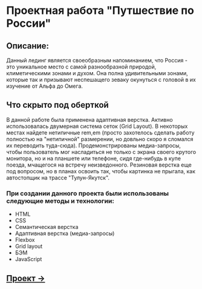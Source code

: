 
# Проектная работа **"Путшествие по России"**

## Описание:
Данный лединг является своеобразным напоминанием, что Россия - это уникальное место с самой разнообразной природой, климетическими зонами и духом. Она полна удивительными зонами, которые так и призывают неспешащего зеваку окунуться с головой в их изучение от Альфа до Омега. 

## **Что скрыто под оберткой**
В данной работе была применена адаптивная верстка. Активно использовалась двумерная система сеток (Grid Layout). В некоторых местах найдете нетипичные rem,em (просто захотелось сделать работу полностью на "нетипичной" размерении, но довльно скоро я сломался их переводить туда-сюда). Продемонстрированы медиа-запросы, чтобы пользователь мог насладиться не только с экрана своего крутого монитора, но и на планшете или телефоне, сидя где-нибудь в купе поезда, мчащегося на встречу неизведонного. Резиновая верстка еще под вопросом, но в планах освоить так, чтобы картинка не прыгала, как автостопщик на трассе "Тулун-Якутск".

### **При создании данного проекта были использованы следующие методы и технологии:**
* HTML
* CSS
* Семантическая верстка
* Адаптивная верстка (медиа-запросы)
* Flexbox
* Grid layout
* БЭМ
* JavaScript

## <a href="https://damaskbear.github.io/russian-travel/" target="_blank">Проект →</a>
